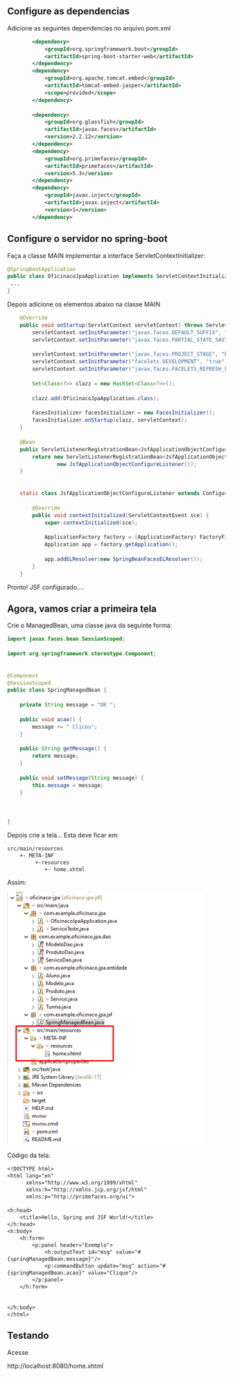 ## Configure as dependencias

Adicione as seguintes dependencias no arquivo pom.xml

```xml
        <dependency>
            <groupId>org.springframework.boot</groupId>
            <artifactId>spring-boot-starter-web</artifactId>
        </dependency>
        <dependency>
            <groupId>org.apache.tomcat.embed</groupId>
            <artifactId>tomcat-embed-jasper</artifactId>
            <scope>provided</scope>
        </dependency>

        <dependency>
            <groupId>org.glassfish</groupId>
            <artifactId>javax.faces</artifactId>
            <version>2.2.12</version>
        </dependency>
        <dependency>
            <groupId>org.primefaces</groupId>
            <artifactId>primefaces</artifactId>
            <version>5.3</version>
        </dependency>
        <dependency>
            <groupId>javax.inject</groupId>
            <artifactId>javax.inject</artifactId>
            <version>1</version>
        </dependency>
```

## Configure o servidor no spring-boot

Faça a classe MAIN implementar a interface ServletContextInitializer:

```java
@SpringBootApplication
public class OficinacoJpaApplication implements ServletContextInitializer{
 ...
} 
```

Depois adicione os elementos abaixo na classe MAIN

```java
	@Override
	public void onStartup(ServletContext servletContext) throws ServletException {
		servletContext.setInitParameter("javax.faces.DEFAULT_SUFFIX", ".xhtml");
		servletContext.setInitParameter("javax.faces.PARTIAL_STATE_SAVING_METHOD", "true");

		servletContext.setInitParameter("javax.faces.PROJECT_STAGE", "Development");
		servletContext.setInitParameter("facelets.DEVELOPMENT", "true");
		servletContext.setInitParameter("javax.faces.FACELETS_REFRESH_PERIOD", "1");

		Set<Class<?>> clazz = new HashSet<Class<?>>();

		clazz.add(OficinacoJpaApplication.class); 

		FacesInitializer facesInitializer = new FacesInitializer();
		facesInitializer.onStartup(clazz, servletContext);
	}

	@Bean
	public ServletListenerRegistrationBean<JsfApplicationObjectConfigureListener> jsfConfigureListener() {
		return new ServletListenerRegistrationBean<JsfApplicationObjectConfigureListener>(
				new JsfApplicationObjectConfigureListener());
	}


	static class JsfApplicationObjectConfigureListener extends ConfigureListener {

		@Override
		public void contextInitialized(ServletContextEvent sce) {
			super.contextInitialized(sce);

			ApplicationFactory factory = (ApplicationFactory) FactoryFinder.getFactory(FactoryFinder.APPLICATION_FACTORY);
			Application app = factory.getApplication();

			app.addELResolver(new SpringBeanFacesELResolver());
		}
	}	

```    

Pronto! JSF configurado....

## Agora, vamos criar a primeira tela

Crie o ManagedBean, uma classe java da seguinte forma:

```java
import javax.faces.bean.SessionScoped;

import org.springframework.stereotype.Component;


@Component
@SessionScoped
public class SpringManagedBean {

	private String message = "OK ";
	
	public void acao() {
		message += " Clicou";
	}

	public String getMessage() {
		return message;
	}

	public void setMessage(String message) {
		this.message = message;
	}
	
	

}
```

Depois crie a tela... Esta deve ficar em: 

```
src/main/resources
    +- META-INF
         +-resources
            +- home.xhtml
```

Assim: 

![Exemplo](doc/img1.png)

Código da tela:

```xhtml
<!DOCTYPE html>
<html lang="en"
      xmlns="http://www.w3.org/1999/xhtml"
      xmlns:h="http://xmlns.jcp.org/jsf/html"
      xmlns:p="http://primefaces.org/ui">

<h:head>
    <title>Hello, Spring and JSF World!</title>
</h:head>
<h:body>
	<h:form>
	    <p:panel header="Exemplo">
	        <h:outputText id="msg" value="#{springManagedBean.message}"/>
	        <p:commandButton update="msg" action="#{springManagedBean.acao}" value="Clique"/>
	    </p:panel>
	</h:form>


</h:body>
</html>
```

## Testando

Acesse

http://localhost:8080/home.xhtml
